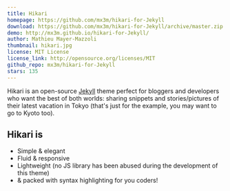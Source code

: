 ```yaml
---
title: Hikari
homepage: https://github.com/mx3m/hikari-for-Jekyll
download: https://github.com/mx3m/hikari-for-Jekyll/archive/master.zip
demo: http://mx3m.github.io/hikari-for-Jekyll/
author: Mathieu Mayer-Mazzoli
thumbnail: hikari.jpg
license: MIT License
license_link: http://opensource.org/licenses/MIT
github_repo: mx3m/hikari-for-Jekyll
stars: 135
---
```


Hikari is an open-source [Jekyll](http://jekyllrb.com) theme perfect
for bloggers and developers who want the best of both worlds: sharing
snippets and stories/pictures of their latest vacation in Tokyo (that's
just for the example, you may want to go to Kyoto too).

## Hikari is

- Simple & elegant
- Fluid & responsive
- Lightweight (no JS library has been abused during the development of
  this theme)
- & packed with syntax highlighting for you coders!
